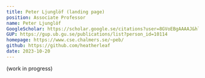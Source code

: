 ```yaml
---
title: Peter Ljunglöf (landing page)
position: Associate Professor
name: Peter Ljunglöf
GoogleScholar: https://scholar.google.se/citations?user=8GVoEBgAAAAJ&hl=en
GUP: https://gup.ub.gu.se/publications/list?person_id=10114
homepage: https://www.cse.chalmers.se/~peb/
github: https://github.com/heatherleaf
date: 2023-10-20
---
```


(work in progress)
